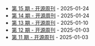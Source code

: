 * [第 15 期 - 开源周刊](https://weekly.herotops.xyz/posts/15-开源周刊) - 2025-01-24
* [第 14 期 - 开源周刊](https://weekly.herotops.xyz/posts/14-开源周刊) - 2025-01-24
* [第 13 期 - 开源周刊](https://weekly.herotops.xyz/posts/13-开源周刊) - 2025-01-10
* [第 12 期 - 开源周刊](https://weekly.herotops.xyz/posts/12-开源周刊) - 2025-01-03
* [第 11 期 - 开源周刊](https://weekly.herotops.xyz/posts/11-开源周刊) - 2025-01-03
